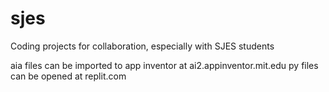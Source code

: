 # sjes
Coding projects for collaboration, especially with SJES students

aia files can be imported to app inventor at ai2.appinventor.mit.edu
py files can be opened at replit.com
